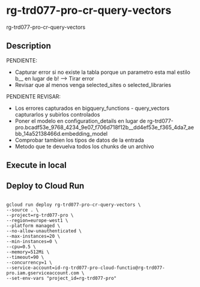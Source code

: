 # rg-trd077-pro-cr-query-vectors
rg-trd077-pro-cr-query-vectors

## Description
PENDIENTE:
- Capturar error si no existe la tabla porque un parametro esta mal estilo b__ en lugar de b! --> Tirar error
- Revisar que al menos venga selected_sites o selected_libraries

PENDIENTE REVISAR:
- Los errores capturados en bigquery_functions - query_vectors capturarlos y subirlos controlados
- Poner el modelo en configuration_details en lugar de rg-trd077-pro.bcadf53e_9768_4234_9e07_f706d718f12b__dd4ef53e_f365_4da7_aebb_14a52138466d.embedding_model
- Comprobar tambien los tipos de datos de la entrada
- Metodo que te devuelva todos los chunks de un archivo

## Execute in local
<TO BE DONE>

## Deploy to Cloud Run
```

gcloud run deploy rg-trd077-pro-cr-query-vectors \
--source . \
--project=rg-trd077-pro \
--region=europe-west1 \
--platform managed \
--no-allow-unauthenticated \
--max-instances=20 \
--min-instances=0 \
--cpu=0.5 \
--memory=512Mi \
--timeout=90 \
--concurrency=1 \
--service-account=id-rg-trd077-pro-cloud-functio@rg-trd077-pro.iam.gserviceaccount.com \
--set-env-vars "project_id=rg-trd077-pro"

```
